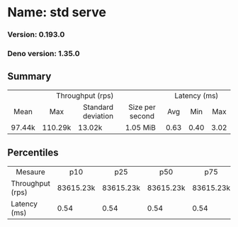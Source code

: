 # Name: std serve 
  
  ### Version: 0.193.0
  ### Deno version: 1.35.0

## Summary
<table>
<tr>
    <td align="center" colspan="4">Throughput (rps)</td>
    <td align="center" colspan="3">Latency (ms)</td>
</tr>
<tr>
    <td align="center">Mean</td>
    <td align="center">Max</td>
    <td align="center">Standard deviation</td>
    <td align="center">Size per second</td>
    <td align="center">Avg</td>
    <td align="center">Min</td>
    <td align="center">Max</td>
</tr>
<tr>
    <td>97.44k</td>
    <td>110.29k</td>
    <td>13.02k</td>
    <td>1.05 MiB</td>
    <td>0.63</td>
    <td>0.40</td>
    <td>3.02</td>
</tr>
</table>

## Percentiles

<table>
<tr>
  <td align="center">Mesaure</td>
  <td align="center">p10</td>
  <td align="center">p25</td>
  <td align="center">p50</td>
  <td align="center">p75</td>
  <td align="center">p90</td>
  <td align="center">p95</td>
  <td align="center">p99</td>
</tr>
<tr>
  <td>Throughput (rps)</td>
  <td>83615.23k</td>
  <td>83615.23k</td>
  <td>83615.23k</td>
  <td>83615.23k</td>
  <td>109244.86k</td>
  <td>110292.92k</td>
  <td>110292.92k</td>
</tr>
<tr>
  <td>Latency (ms)</td>
  <td>0.54</td>
  <td>0.54</td>
  <td>0.54</td>
  <td>0.54</td>
  <td>0.75</td>
  <td>0.82</td>
  <td>1.50</td>
</tr>
</table>
